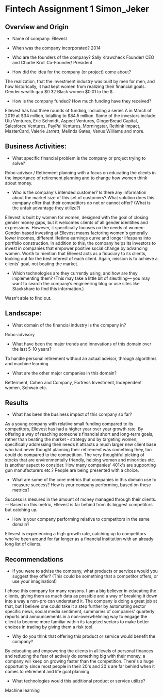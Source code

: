 # Fintech Assignment 1 Simon_Jeker

## Overview and Origin

* Name of company: Ellevest

* When was the company incorporated? 2014

* Who are the founders of the company? Sally Krawcheck Founder/ CEO and Charlie Kroll Co-Founder/ President

* How did the idea for the company (or project) come about?

The realization, that the investment industry was built by men for men, and how historically, 
it had kept women from realizing their financial goals. Gender wealth gap $0.32 Black women $0.01 to the $.

* How is the company funded? How much funding have they received?

Ellevest has had three rounds of funding, including a series A in March of 2019 at $34 million, totalling to $84.5 million.
Some of the investors include: Ulu Ventures, Eric Schmidt, Aspect Ventures, GingerBread Capital, Salesforce Ventures,
PayPal Ventures, Morningstar, Rethink Impact, MasterCard, Valerie Jarrett, Melinda Gates, Venus Williams and more.

## Business Activities:

* What specific financial problem is the company or project trying to solve?

Robo-advisor / Retirement planning with a focus on educating the clients in the importance of retirement planning and to change how women think about money.

* Who is the company's intended customer?  Is there any information about the market size of this set of customers?
What solution does this company offer that their competitors do not or cannot offer? (What is the unfair advantage they utilize?)

Ellevest is built by women for women, designed with the goal of closing gender money gaps, but it welcomes clients of all gender identities and expressions. However, it specifically focuses on the needs of women: Gender-based investing at Ellevest means factoring women's generally lower incomes, different lifetime earnings curve and longer lifespans into portfolio construction. In addition to this, the company helps its investors to invest in companies that empower positive social change by advancing women. Worth to mention that Ellevest acts as a fiduciary to its clients, looking out for the best interest of each client. Again, mission is to achieve a clients' goal, not beating the market.


* Which technologies are they currently using, and how are they implementing them? (This may take a little bit of sleuthing–– you may want to search the company’s engineering blog or use sites like Stackshare to find this information.)

Wasn't able to find out.

## Landscape:

* What domain of the financial industry is the company in?

Robo-advisory

* What have been the major trends and innovations of this domain over the last 5-10 years?

To handle personal retirement without an actual advisor, through algorithms and machine learning. 

* What are the other major companies in this domain?

Betterment, Cohen and Company, Fortress Investment, Independent women, Schwab etc.

## Results

* What has been the business impact of this company so far?

As a young company with relative small funding compared to its competitors, Ellevest has had a higher year over year growth rate.
By offering a way of reaching someone's financial short and long-term goals, rather than beating the market - strategy and by targeting women, 
specifically addressing their needs it attracts a much larger new client base who had never thought planning their retirement was something they, too could do compared to  the competition. The very thoughtful picking of stocks that are environmentally friendly, 
helping women and minorities etc. is another aspect to consider. How many companies' 401k's are supporting gun manufacturers etc.? People are being presented with a choice.

* What are some of the core metrics that companies in this domain use to measure success? How is your company performing, based on these metrics?

Success is mesured in the amount of money managed through their clients. -- Based on this metric, Ellevest is far behind from its biggest competitors but catching up.

* How is your company performing relative to competitors in the same domain?

 Ellevest is experiencing a high growth rate, catching up to competitors who've been around for far longer as a financial institution with an already long list of clients.  

## Recommendations

* If you were to advise the company, what products or services would you suggest they offer? (This could be something that a competitor offers, or use your imagination!)

I chose this company for many reasons. I am a big believer in educating the clients, giving them as much data as possible and a way of breaking it down into a way a non-pro can understand it.
The company is doing a great job at that, but I believe one could take it a step further by automating sector specific news, social media sentiment, summaries of companies' quarterly reports and announcements in a 
non-overwhelming way to engage the client to become more familiar within its targeted sectors to make better choices in trading by giving them a risk tool.

* Why do you think that offering this product or service would benefit the company?

By educating and empowering the clients in all levels of personal finances and reducing the fear of actively do something big with their money, a company will keep on growing faster than the competition. There's a huge opportunity 
since most people in their 20's and 30's are far behind when it comes to retirement and life goal planning.

* What technologies would this additional product or service utilize?

Machine learning
